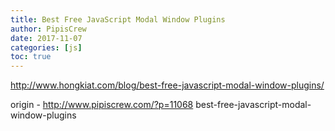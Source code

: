 ```yaml
---
title: Best Free JavaScript Modal Window Plugins
author: PipisCrew
date: 2017-11-07
categories: [js]
toc: true
---
```


http://www.hongkiat.com/blog/best-free-javascript-modal-window-plugins/

origin - http://www.pipiscrew.com/?p=11068 best-free-javascript-modal-window-plugins